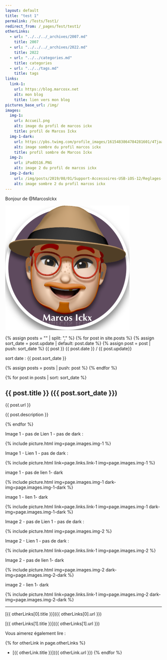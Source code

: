 ```yaml
---
layout: default
title: "test 1"
permalink: /Tests/Test1/
redirect_from: /_pages/Test/test1/
otherLinks:
  - url: "../../../_archives/2007.md"
    title: 2007
  - url: "../../../_archives/2022.md"
    title: 2022
  - url: "../../categories.md"
    title: categories
  - url: "../../tags.md"
    title: tags
links:
  link-1:
    url: https://blog.marcosx.net
    alt: mon blog
    title: lien vers mon blog
pictures_base_url: /img/
images:
  img-1: 
    url: Accueil.png
    alt: image du profil de marcos ickx
    title: profil de Marcos Ickx
  img-1-dark:
    url: https://pbs.twimg.com/profile_images/1615483864784281601/4Tjaa2pw_400x400.jpg
    alt: image sombre du profil marcos ickx
    title: profil sombre de Marcos Ickx
  img-2: 
    url: iPadOS16.PNG
    alt: image 2 du profil de marcos ickx 
  img-2-dark:
    url: /img/posts/2019/08/01/Support-Accessoires-USB-iOS-12/Reglages-Ethernet.jpeg
    alt: image sombre 2 du profil marcos ickx    
---
```


Bonjour de @MarcosIckx


![bonjour][hello]

[HEllO]: Profile-twitter-MarcosIckx.png "Bonjourno"


{% assign posts = "" | split: "," %}
{% for post in site.posts  %}
{% assign sort_date = post.update | default: post.date %}
{% assign post = post | push: sort_date %}
{{ post }}
{{ post.date }} / {{ post.update}} 

sort date : {{ post.sort_date }}

{% assign posts = posts | push: post %}
{% endfor %}

{% for post in posts | sort: sort_date %}
 
## {{ post.title }} ({{ post.sort_date }})

{{ post.url }}

{{ post.description }}

{% endfor %}

Image 1 - pas de Lien 1 - pas de  dark :

{% include picture.html img=page.images.img-1 %}

Image 1 - Lien 1 - pas de  dark :

{% include picture.html link=page.links.link-1 img=page.images.img-1  %}

image 1 - pas de lien 1- dark 

{% include picture.html img=page.images.img-1 dark-img=page.images.img-1-dark %}

image 1 - lien 1- dark 

{% include picture.html link=page.links.link-1 img=page.images.img-1 dark-img=page.images.img-1-dark %}

Image 2 - pas de Lien 1 - pas de  dark :

{% include picture.html img=page.images.img-2  %}

Image 2 - Lien 1 - pas de  dark :

{% include picture.html link=page.links.link-1 img=page.images.img-2  %}

Image 2 - pas de lien 1- dark 

{% include picture.html img=page.images.img-2 dark-img=page.images.img-2-dark %}

image 2 - lien 1- dark 

{% include picture.html link=page.links.link-1 img=page.images.img-2 dark-img=page.images.img-2-dark %}

_____
[{{ otherLinks[0].title }}]({{ otherLinks[0].url }})

[{{ otherLinks[1].title }}]({{ otherLinks[1].url }})

Vous aimerez également lire :
  
{% for otherLink in page.otherLinks %}
* [{{ otherLink.title }}]({{ otherLink.url }})
{% endfor %}

